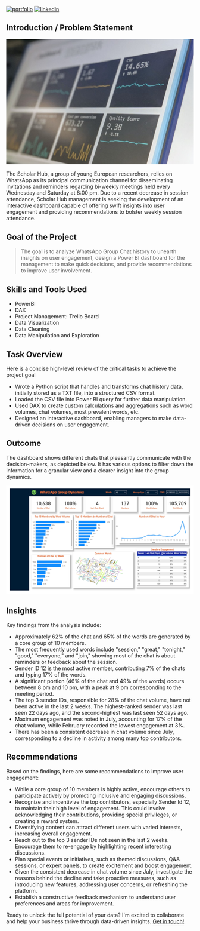 [![portfolio](https://img.shields.io/badge/my_portfolio-000?style=for-the-badge&logo=ko-fi&logoColor=white)](https://ridwanbankole.github.io/)
[![linkedin](https://img.shields.io/badge/linkedin-0A66C2?style=for-the-badge&logo=linkedin&logoColor=white)](https://www.linkedin.com/in/bankoleridwan/)


## Introduction / Problem Statement
![Banner](https://raw.githubusercontent.com/ridwanbankole/User-Engagement-Analysis/main/img/whatsapp.jpg)

The Scholar Hub, a group of young European researchers, relies on WhatsApp as its principal communication channel for disseminating invitations and reminders regarding bi-weekly meetings held every Wednesday and Saturday at 8:00 pm. Due to a recent decrease in session attendance, Scholar Hub management is seeking the development of an interactive dashboard capable of offering swift insights into user engagement and providing recommendations to bolster weekly session attendance.

## Goal of the Project

> The goal is to analyze WhatsApp Group Chat history to unearth insights on user engagement, design a Power BI dashboard for the management to make quick decisions, and provide recommendations to improve user involvement.
 


## Skills and Tools Used

* PowerBI
* DAX
* Project Management: Trello Board
* Data Visualization
* Data Cleaning
* Data Manipulation and Exploration 

## Task Overview

Here is a concise high-level review of the critical tasks to achieve the project goal
* Wrote a Python script that handles and transforms chat history data, initially stored as a TXT file, into a structured CSV format.
* Loaded the CSV file into Power BI query for further data manipulation.
* Used DAX to create custom calculations and aggregations such as word volumes, chat volumes, most prevalent words, etc.
* Designed an interactive dashboard, enabling managers to make data-driven decisions on user engagement.


## Outcome

The dashboard shows different chats that pleasantly communicate with the decision-makers, as depicted below. It has various options to filter down the information for a granular view and a clearer insight into the group dynamics. 


![Dashboard](https://raw.githubusercontent.com/ridwanbankole/User-Engagement-Analysis/main/img/whatsapp%20dashboard.jpg)


## Insights

Key findings from the analysis include:
* Approximately 62% of the chat and 65% of the words are generated by a core group of 10 members.
* The most frequently used words include "session," "great," "tonight," "good," "everyone," and "join," showing most of the chat is about reminders or feedback about the session.
* Sender ID 12 is the most active member, contributing 7% of the chats and typing 17% of the words.
* A significant portion (46% of the chat and 49% of the words) occurs between 8 pm and 10 pm, with a peak at 9 pm corresponding to the meeting period.
* The top 3 sender IDs, responsible for 28% of the chat volume, have not been active in the last 2 weeks. The highest-ranked sender was last seen 22 days ago, and the second-highest was last seen 52 days ago.
* Maximum engagement was noted in July, accounting for 17% of the chat volume, while February recorded the lowest engagement at 3%.
* There has been a consistent decrease in chat volume since July, corresponding to a decline in activity among many top contributors.

## Recommendations

Based on the findings, here are some recommendations to improve user engagement:
* While a core group of 10 members is highly active, encourage others to participate actively by promoting inclusive and engaging discussions.
* Recognize and incentivize the top contributors, especially Sender Id 12, to maintain their high level of engagement. This could involve acknowledging their contributions, providing special privileges, or creating a reward system.
* Diversifying content can attract different users with varied interests, increasing overall engagement.
* Reach out to the top 3 sender IDs not seen in the last 2 weeks. Encourage them to re-engage by highlighting recent interesting discussions.
* Plan special events or initiatives, such as themed discussions, Q&A sessions, or expert panels, to create excitement and boost engagement.
* Given the consistent decrease in chat volume since July, investigate the reasons behind the decline and take proactive measures, such as introducing new features, addressing user concerns, or refreshing the platform.
* Establish a constructive feedback mechanism to understand user preferences and areas for improvement.

Ready to unlock the full potential of your data? I'm excited to collaborate and help your business thrive through data-driven insights. [Get in touch!](https://ridwanbankole.github.io/#contact:~:text=My%20Resume-,Contact%20Me,-Ready%20to%20unlock)
